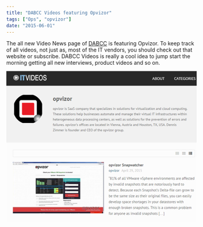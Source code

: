 ```yaml
---
title: "DABCC Videos featuring Opvizor"
tags: ["Ops", "opvizor"]
date: "2015-06-01"
---
```


The all new Video News page of [DABCC](http://videos.dabcc.com/author/opvizor/ "DABCC ") is featuring Opvizor. To keep track of all videos, not just as, most of the IT vendors, you should check out that website or subscribe. DABCC Videos is really a cool idea to jump start the morning getting all new interviews, product videos and so on. 

[![DABCC Videos featuring Opvizor](/images/blog/wpid-dabcc_videos.png)](http://videos.dabcc.com/author/opvizor/)
